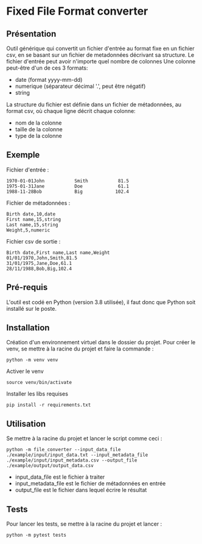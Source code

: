 # Fixed File Format converter

## Présentation

Outil générique qui convertit un fichier d'entrée au format fixe en un fichier csv, en se basant sur un fichier de metadonnées décrivant sa structure.
Le fichier d'entrée peut avoir n'importe quel nombre de colonnes
Une colonne peut-être d'un de ces 3 formats:
* date (format yyyy-mm-dd)
* numerique (séparateur décimal '.', peut être négatif)
* string

La structure du fichier est définie dans un fichier de métadonnées, au format csv, où chaque ligne décrit chaque colonne:
* nom de la colonne
* taille de la colonne
* type de la colonne

## Exemple

Fichier d'entrée :
```
1970-01-01John           Smith           81.5
1975-01-31Jane           Doe             61.1
1988-11-28Bob            Big            102.4
```

Fichier de métadonnées :
```
Birth date,10,date
First name,15,string
Last name,15,string
Weight,5,numeric
```

Fichier csv de sortie :
```
Birth date,First name,Last name,Weight
01/01/1970,John,Smith,81.5
31/01/1975,Jane,Doe,61.1
28/11/1988,Bob,Big,102.4
```

## Pré-requis

L'outil est codé en Python (version 3.8 utilisée), il faut donc que Python soit installé sur le poste.

## Installation

Création d'un environnement virtuel dans le dossier du projet.
Pour créer le venv, se mettre à la racine du projet et faire la commande :

```
python -m venv venv
```

Activer le venv

```
source venv/bin/activate
```

Installer les libs requises

```
pip install -r requirements.txt
```

## Utilisation

Se mettre à la racine du projet et lancer le script comme ceci :

```
python -m file_converter --input_data_file ./example/input/input_data.txt --input_metadata_file ./example/input/input_metadata.csv --output_file ./example/output/output_data.csv
```

* input_data_file est le fichier à traiter
* input_metadata_file est le fichier de métadonnées en entrée
* output_file est le fichier dans lequel écrire le résultat

## Tests

Pour lancer les tests, se mettre à la racine du projet et lancer :

```
python -m pytest tests
```